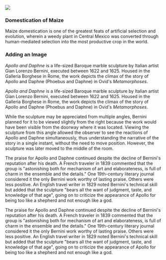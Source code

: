 <a href="https://juncture-digital.org"><img src="https://juncture-digital.org/images/ve-button.png"></a>

<param ve-config 
       title="Images and Juncture"
       author="Ashley Buchanan"
       banner="https://iiif.juncture-digital.org/banner/?url=https://upload.wikimedia.org/wikipedia/commons/4/47/Bartholomeus_Johannes_van_Hove%2C_Het_Mauritshuis_te_Den_Haag.jpg" 
       layout="vertical">

### Domestication of Maize
Maize domestication is one of the greatest feats of artificial selection and evolution, wherein a weedy plant in Central Mexico was converted through human-mediated selection into the most productive crop in the world.
<param ve-map
       title="Approximate timing and location of maize domestication."
       center="12.684407961343284, -76.70109703556372"
       zoom="3"
       show-labels
       time-dimension
       time-interval="-8700/900"
       duration="P10000Y"
       max-zoom="5"
       date-format="YYYY"
       fps="3"
       fill="#5C6609"
       auto-play="true">
<param ve-map-layer geojson 
       url="/Demo_2/spread_of_maize.json">

### Adding an Image
_Apollo and Daphne_ is a life-sized Baroque marble sculpture by Italian artist Gian Lorenzo Bernini, executed between 1622 and 1625. Housed in the Galleria Borghese in Rome, the work depicts the climax of the story of Apollo and Daphne (Phoebus and Daphne) in Ovid's _Metamorphoses_.
<param ve-image 
       url="https://upload.wikimedia.org/wikipedia/commons/a/ad/Bernini%27s_Apollo_and_Daphne_statue.jpg"
       label="Apollo and Daphne" 
       description="sculpture by Gian Lorenzo Bernini"
       license="CC BY-SA 4.0">

_Apollo and Daphne_ is a life-sized Baroque marble sculpture by Italian artist Gian Lorenzo Bernini, executed between 1622 and 1625. Housed in the Galleria Borghese in Rome, the work depicts the climax of the story of Apollo and Daphne (Phoebus and Daphne) in Ovid's _Metamorphoses_.
<param ve-image
       <param ve-image 
url="https://upload.wikimedia.org/wikipedia/commons/a/ad/Bernini%27s_Apollo_and_Daphne_statue.jpg"
       label="Apollo and Daphne" 
       description="sculpture by Gian Lorenzo Bernini"
       license="CC BY-SA 4.0"
       region="707,2019,1688,1374">

While the sculpture may be appreciated from multiple angles, Bernini planned for it to be viewed slightly from the right because the work would have been visible from the doorway where it was located. Viewing the sculpture from this angle allowed the observer to see the <span data-mouseover-image-zoomto="824,800,1152,938">reactions of Apollo and Daphne </span> simultaneously, thus understanding the narrative of the story in a single instant, without the need to move position. However, the sculpture was later moved to the middle of the room.
<param ve-image 
       url="https://upload.wikimedia.org/wikipedia/commons/a/ad/Bernini%27s_Apollo_and_Daphne_statue.jpg"
       label="Apollo and Daphne" 
       description="sculpture by Gian Lorenzo Bernini"
       license="CC BY-SA 4.0"
       fit="contain">


The praise for Apollo and Daphne continued despite the decline of Bernini's reputation after his death. A French traveler in 1839 commented that the group is "astonishing both for mechanism of art and elaborateness, is full of charm in the ensemble and the details." One 19th-century literary journal considered it the only Bernini work worthy of lasting praise. Others were less positive. An English travel writer in 1829 noted Bernini's technical skill but added that the sculpture "bears all the want of judgment, taste, and knowledge of that age", going on to criticize the appearance of Apollo for being too like a shepherd and not enough like a god.
<param ve-image 
       url="https://upload.wikimedia.org/wikipedia/commons/4/45/Apollo_%26_Daphne_September_2015-1a.jpg"
       label="Apollo and Daphne" 
       description="sculpture by Gian Lorenzo Bernini"
       license="CC BY-SA 4.0"
       fit="cover">
<param ve-image 
       url="https://upload.wikimedia.org/wikipedia/commons/0/0e/Gianlorenzo_bernini%2C_apollo_e_adfne%2C_marmo%2C_1622-25%2C_03.jpg"
       label="Apollo and Daphne" 
       description="sculpture by Gian Lorenzo Bernini"
       license="CC BY-SA 4.0"
       fit="cover">
<param ve-image 
       url="https://upload.wikimedia.org/wikipedia/commons/c/cb/Gianlorenzo_bernini%2C_apollo_e_adfne%2C_marmo%2C_1622-25%2C_05.jpg"
       label="Apollo and Daphne" 
       description="sculpture by Gian Lorenzo Bernini"
       license="CC BY-SA 4.0 "
       fit="cover">

The praise for Apollo and Daphne continued despite the decline of Bernini's reputation after his death. A French traveler in 1839 commented that the group is "astonishing both for mechanism of art and elaborateness, is full of charm in the ensemble and the details." One 19th-century literary journal considered it the only Bernini work worthy of lasting praise. Others were less positive. An English travel writer in 1829 noted Bernini's technical skill but added that the sculpture "bears all the want of judgment, taste, and knowledge of that age", going on to criticize the appearance of Apollo for being too like a shepherd and not enough like a god.
<param ve-compare curtain
       curtain="true"
       url="https://upload.wikimedia.org/wikipedia/commons/4/45/Apollo_%26_Daphne_September_2015-1a.jpg"
       label="Apollo and Daphne" 
       description="sculpture by Gian Lorenzo Bernini"
       license="CC BY-SA 4.0">
<param ve-image 
       url="https://upload.wikimedia.org/wikipedia/commons/0/0e/Gianlorenzo_bernini%2C_apollo_e_adfne%2C_marmo%2C_1622-25%2C_03.jpg"
       label="Apollo and Daphne" 
       description="sculpture by Gian Lorenzo Bernini"
       license="CC BY-SA 4.0">
